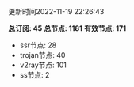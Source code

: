 更新时间2022-11-19 22:26:43

**总订阅: 45**
**总节点: 1181**
**有效节点: 171**
- ssr节点: 28
- trojan节点: 40
- v2ray节点: 101
- ss节点: 2
